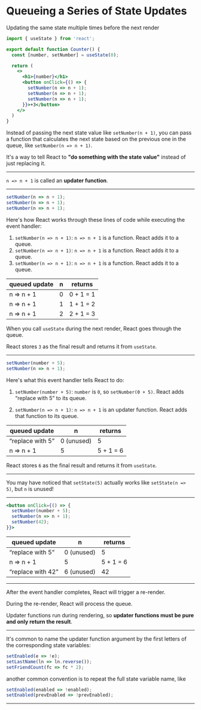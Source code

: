 # Queueing a Series of State Updates

Updating the same state multiple times before the next render

```jsx
import { useState } from 'react';

export default function Counter() {
  const [number, setNumber] = useState(0);

  return (
    <>
      <h1>{number}</h1>
      <button onClick={() => {
        setNumber(n => n + 1);
        setNumber(n => n + 1);
        setNumber(n => n + 1);
      }}>+3</button>
    </>
  )
}
```

Instead of passing the next state value like `setNumber(n + 1)`, you can pass a function that calculates the next state based on the previous one in the queue, like `setNumber(n => n + 1)`.

It's a way to tell React to **"do something with the state value"** instead of just replacing it.

---

`n => n + 1` is called an **updater function**.

---

```jsx
setNumber(n => n + 1);
setNumber(n => n + 1);
setNumber(n => n + 1);
```

Here's how React works through these lines of code while executing the event handler:

1. `setNumber(n => n + 1)`: `n => n + 1` is a function. React adds it to a queue.
2. `setNumber(n => n + 1)`: `n => n + 1` is a function. React adds it to a queue.
3. `setNumber(n => n + 1)`: `n => n + 1` is a function. React adds it to a queue.

| queued update |	n	| returns |
| --- | --- | --- |
| n => n + 1 |	0 |	0 + 1 = 1 |
| n => n + 1 |	1 |	1 + 1 = 2 |
| n => n + 1 |	2 |	2 + 1 = 3 |

When you call `useState` during the next render, React goes through the queue.

React stores `3` as the final result and returns it from `useState`.

---

```jsx
setNumber(number + 5);
setNumber(n => n + 1);
```

Here's what this event handler tells React to do:

1. `setNumber(number + 5)`: `number` is `0`, so `setNumber(0 + 5)`. React adds “replace with 5” to its queue.

2. `setNumber(n => n + 1)`: `n => n + 1` is an updater function. React adds that function to its queue.

| queued update	| n	| returns |
| --- | --- | --- |
| “replace with 5” |	0 (unused) |	5 |
| n => n + 1 |	5 |	5 + 1 = 6 |

React stores `6` as the final result and returns it from `useState`.

---

You may have noticed that `setState(5)` actually works like `setState(n => 5)`, but `n` is unused!

---

```jsx
<button onClick={() => {
  setNumber(number + 5);
  setNumber(n => n + 1);
  setNumber(42);
}}>
```

| queued update |	n	| returns |
| --- | --- | --- |
| “replace with 5” |	0 (unused) |	5 |
| n => n + 1 |	5 |	5 + 1 = 6 |
| “replace with 42” |	6 (unused) |	42 |

---

After the event handler completes, React will trigger a re-render.

During the re-render, React will process the queue.

Updater functions run during rendering, so **updater functions must be pure and only return the result**.

---

It's common to name the updater function argument by the first letters of the corresponding state variables: 

```js
setEnabled(e => !e);
setLastName(ln => ln.reverse());
setFriendCount(fc => fc * 2);
```

another common convention is to repeat the full state variable name, like 

```js
setEnabled(enabled => !enabled);
setEnabled(prevEnabled => !prevEnabled);
```

---

